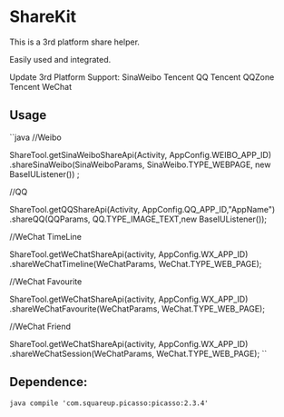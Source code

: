 # ShareKit
This is a 3rd platform share helper.

Easily used and integrated.

Update 
3rd Platform Support:
SinaWeibo 
Tencent QQ
Tencent QQZone
Tencent WeChat

## Usage

``java
//Weibo

ShareTool.getSinaWeiboShareApi(Activity, AppConfig.WEIBO_APP_ID)
    .shareSinaWeibo(SinaWeiboParams, SinaWeibo.TYPE_WEBPAGE, new BaseIUListener()) ;

//QQ

ShareTool.getQQShareApi(Activity, AppConfig.QQ_APP_ID,"AppName")
    .shareQQ(QQParams, QQ.TYPE_IMAGE_TEXT,new BaseIUListener());

//WeChat TimeLine

ShareTool.getWeChatShareApi(activity, AppConfig.WX_APP_ID)
    .shareWeChatTimeline(WeChatParams, WeChat.TYPE_WEB_PAGE);

//WeChat Favourite

ShareTool.getWeChatShareApi(activity, AppConfig.WX_APP_ID)
    .shareWeChatFavourite(WeChatParams, WeChat.TYPE_WEB_PAGE);

//WeChat Friend

ShareTool.getWeChatShareApi(activity, AppConfig.WX_APP_ID)
    .shareWeChatSession(WeChatParams, WeChat.TYPE_WEB_PAGE);
``
## Dependence:

``java
compile 'com.squareup.picasso:picasso:2.3.4'
``